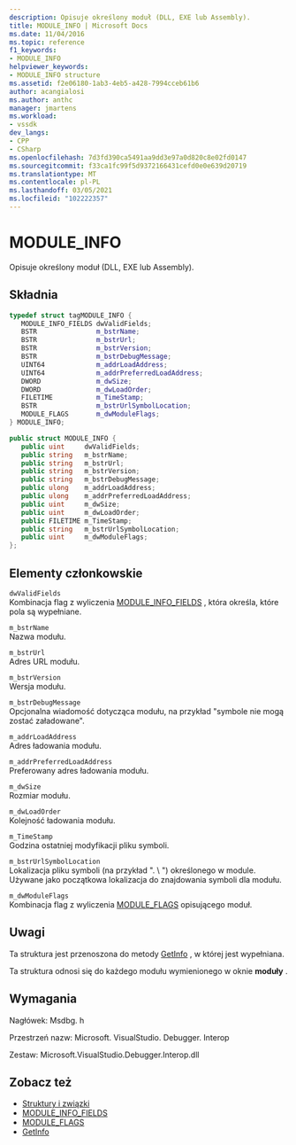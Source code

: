 ```yaml
---
description: Opisuje określony moduł (DLL, EXE lub Assembly).
title: MODULE_INFO | Microsoft Docs
ms.date: 11/04/2016
ms.topic: reference
f1_keywords:
- MODULE_INFO
helpviewer_keywords:
- MODULE_INFO structure
ms.assetid: f2e06180-1ab3-4eb5-a428-7994cceb61b6
author: acangialosi
ms.author: anthc
manager: jmartens
ms.workload:
- vssdk
dev_langs:
- CPP
- CSharp
ms.openlocfilehash: 7d3fd390ca5491aa9dd3e97a0d820c8e02fd0147
ms.sourcegitcommit: f33ca1fc99f5d9372166431cefd0e0e639d20719
ms.translationtype: MT
ms.contentlocale: pl-PL
ms.lasthandoff: 03/05/2021
ms.locfileid: "102222357"
---
```

# <a name="module_info"></a>MODULE_INFO
Opisuje określony moduł (DLL, EXE lub Assembly).

## <a name="syntax"></a>Składnia

```cpp
typedef struct tagMODULE_INFO { 
   MODULE_INFO_FIELDS dwValidFields;
   BSTR               m_bstrName;
   BSTR               m_bstrUrl;
   BSTR               m_bstrVersion;
   BSTR               m_bstrDebugMessage;
   UINT64             m_addrLoadAddress;
   UINT64             m_addrPreferredLoadAddress;
   DWORD              m_dwSize;
   DWORD              m_dwLoadOrder;
   FILETIME           m_TimeStamp;
   BSTR               m_bstrUrlSymbolLocation;
   MODULE_FLAGS       m_dwModuleFlags;
} MODULE_INFO;
```

```csharp
public struct MODULE_INFO { 
   public uint     dwValidFields;
   public string   m_bstrName;
   public string   m_bstrUrl;
   public string   m_bstrVersion;
   public string   m_bstrDebugMessage;
   public ulong    m_addrLoadAddress;
   public ulong    m_addrPreferredLoadAddress;
   public uint     m_dwSize;
   public uint     m_dwLoadOrder;
   public FILETIME m_TimeStamp;
   public string   m_bstrUrlSymbolLocation;
   public uint     m_dwModuleFlags;
};
```

## <a name="members"></a>Elementy członkowskie
 `dwValidFields`\
 Kombinacja flag z wyliczenia [MODULE_INFO_FIELDS](../../../extensibility/debugger/reference/module-info-fields.md) , która określa, które pola są wypełniane.

 `m_bstrName`\
 Nazwa modułu.

 `m_bstrUrl`\
 Adres URL modułu.

 `m_bstrVersion`\
 Wersja modułu.

 `m_bstrDebugMessage`\
 Opcjonalna wiadomość dotycząca modułu, na przykład "symbole nie mogą zostać załadowane".

 `m_addrLoadAddress`\
 Adres ładowania modułu.

 `m_addrPreferredLoadAddress`\
 Preferowany adres ładowania modułu.

 `m_dwSize`\
 Rozmiar modułu.

 `m_dwLoadOrder`\
 Kolejność ładowania modułu.

 `m_TimeStamp`\
 Godzina ostatniej modyfikacji pliku symboli.

 `m_bstrUrlSymbolLocation`\
 Lokalizacja pliku symboli (na przykład ". \\ ") określonego w module. Używane jako początkowa lokalizacja do znajdowania symboli dla modułu.

 `m_dwModuleFlags`\
 Kombinacja flag z wyliczenia [MODULE_FLAGS](../../../extensibility/debugger/reference/module-flags.md) opisującego moduł.

## <a name="remarks"></a>Uwagi
 Ta struktura jest przenoszona do metody [GetInfo](../../../extensibility/debugger/reference/idebugmodule2-getinfo.md) , w której jest wypełniana.

 Ta struktura odnosi się do każdego modułu wymienionego w oknie **moduły** .

## <a name="requirements"></a>Wymagania
 Nagłówek: Msdbg. h

 Przestrzeń nazw: Microsoft. VisualStudio. Debugger. Interop

 Zestaw: Microsoft.VisualStudio.Debugger.Interop.dll

## <a name="see-also"></a>Zobacz też
- [Struktury i związki](../../../extensibility/debugger/reference/structures-and-unions.md)
- [MODULE_INFO_FIELDS](../../../extensibility/debugger/reference/module-info-fields.md)
- [MODULE_FLAGS](../../../extensibility/debugger/reference/module-flags.md)
- [GetInfo](../../../extensibility/debugger/reference/idebugmodule2-getinfo.md)
